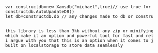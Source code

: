<pre>
  var constructdb=new Xamsdb("michael",true)// use true for debug
  constructdb.AutoUpadateDB()
  let db=constructdb.db // any changes made to db or construct.db will be permanent
  
  
  this library is less than 3kb without any zip or minifying 
  which make it an option and powerful tool for fast and reliable update
  i argue with you that this is an option when it comes to javascript database library
  built on localstorage to store data seamlessly
</pre>

